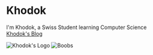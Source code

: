# Khodok

I'm Khodok, a Swiss Student learning Computer Science  
[Khodok's Blog]


![Khodok's Logo]
![Boobs]



[Boobs]:https://cdn.discord.com/attachments/709071652817862688/730811758578761818/image0.jpg
[Khodok's Blog]:https://khodok.pythonanywhere.com "Khodok's Blog"
[Khodok's Logo]:https://khodok.xyz/src/img/logos/RuthinkkTooBig.png "Khodok's Logo"
